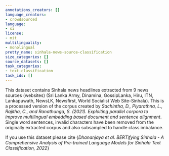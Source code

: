 ```yaml
---
annotations_creators: []
language_creators:
- crowdsourced
language:
- si
license:
- mit
multilinguality:
- monolingual
pretty_name: sinhala-news-source-classification
size_categories: []
source_datasets: []
task_categories:
- text-classification
task_ids: []
---
```


This dataset contains Sinhala news headlines extracted from 9 news sources (websites) (Sri Lanka Army, Dinamina, GossipLanka, Hiru, ITN, Lankapuwath, NewsLK,
Newsfirst, World Socialist Web Site-Sinhala). This is a processed version of the corpus created by *Sachintha, D., Piyarathna, L., Rajitha, C., and Ranathunga, S. (2021). Exploiting parallel corpora to improve multilingual embedding based document and sentence alignment*. Single word sentences, invalid characters have been removed from the originally extracted corpus and also subsampled to handle class imbalance. 

If you use this dataset please cite {*Dhananjaya et al. BERTifying Sinhala - A Comprehensive Analysis of Pre-trained Language Models for Sinhala Text Classification, 2022*}